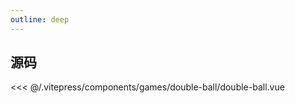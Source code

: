 ```yaml
---
outline: deep
---
```


<script setup>
import DoubleBall from "../.vitepress/components/games/double-ball/double-ball.vue" 
</script>

 
<ClientOnly>
<DoubleBall />
</ClientOnly>


## 源码

<<< @/.vitepress/components/games/double-ball/double-ball.vue
